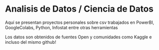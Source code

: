 # Analisis de Datos / Ciencia de Datos
Aquí se presentan proyectos personales sobre csv trabajados en 
PowerBI, 
GoogleColabs,
Python,
Infostat entre otras herramientas

Los datos son obtenidos de fuentes Open y comunidades como Kaggle e incluso del mismo github!

